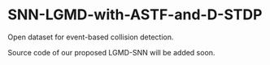 # SNN-LGMD-with-ASTF-and-D-STDP
Open dataset for event-based collision detection. 

Source code of our proposed LGMD-SNN will be added soon.
